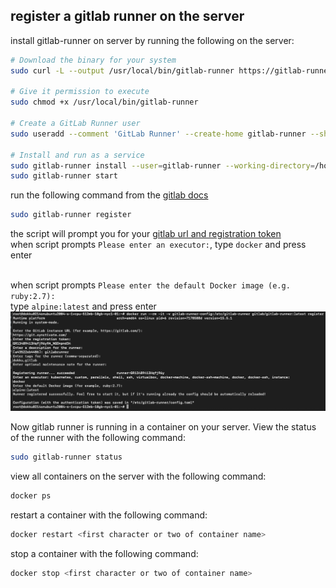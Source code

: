 ## register a gitlab runner on the server

install gitlab-runner on server by running the following on the server:
```bash
# Download the binary for your system
sudo curl -L --output /usr/local/bin/gitlab-runner https://gitlab-runner-downloads.s3.amazonaws.com/latest/binaries/gitlab-runner-linux-amd64

# Give it permission to execute
sudo chmod +x /usr/local/bin/gitlab-runner

# Create a GitLab Runner user
sudo useradd --comment 'GitLab Runner' --create-home gitlab-runner --shell /bin/bash

# Install and run as a service
sudo gitlab-runner install --user=gitlab-runner --working-directory=/home/gitlab-runner
sudo gitlab-runner start

```

run the following command from the [gitlab docs](https://docs.gitlab.com/runner/register/)

```bash
sudo gitlab-runner register
```

the script will prompt you for your [gitlab url and registration token](get_gitlab_url_and_registration_token.md)
<br>when script prompts `Please enter an executor:`, type `docker` and press enter

<br>when script prompts `Please enter the default Docker image (e.g. ruby:2.7):`<br> type `alpine:latest` and press enter
![img.png](images/run_gitlab_script.png)


Now gitlab runner is running in a container on your server. View the status of the runner with the following command:
```bash
sudo gitlab-runner status
```

view all containers on the server with the following command:
```bash
docker ps
```

restart a container with the following command:
```bash
docker restart <first character or two of container name>
```

stop a container with the following command:
```bash
docker stop <first character or two of container name>
```